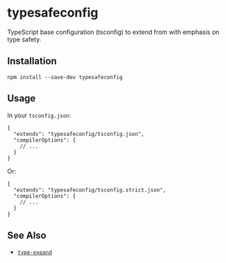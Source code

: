# typesafeconfig

TypeScript base configuration (tsconfig) to extend from with emphasis on type safety.

## Installation

```shell
npm install --save-dev typesafeconfig
```

## Usage

In your `tsconfig.json`:

```jsonc
{
  "extends": "typesafeconfig/tsconfig.json",
  "compilerOptions": {
    // ...
  }
}
```

Or:

```jsonc
{
  "extends": "typesafeconfig/tsconfig.strict.json",
  "compilerOptions": {
    // ...
  }
}
```

## See Also

- [`type-expand`](https://github.com/shian15810/type-expand)

